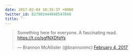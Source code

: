 ```yaml
---
date: 2017-02-04 10:35:37 +0000
twitter_id: 827903444048547840
title: ''
---
```


<blockquote class="twitter-tweet"><p lang="en" dir="ltr">Something here for everyone. A fascinating read. <a href="https://t.co/sgfNXDfpYs">https://t.co/sgfNXDfpYs</a></p>&mdash; Brannon McAllister (@brannonmc) <a href="https://twitter.com/brannonmc/status/827891361231814656?ref_src=twsrc%5Etfw">February 4, 2017</a></blockquote>
<script async src="https://platform.twitter.com/widgets.js" charset="utf-8"></script>
